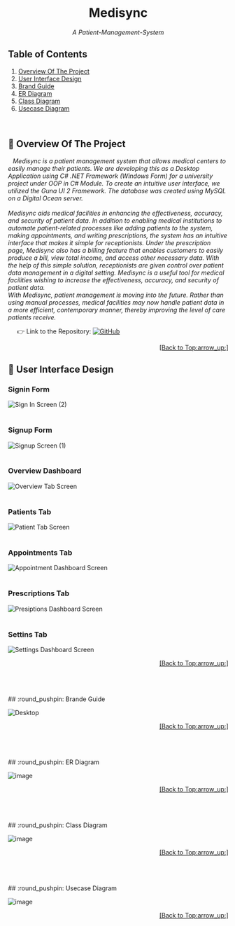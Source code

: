 <div id="top"></div>
<h1 align="center"> Medisync </h1>
<p align="center"><i> A Patient-Management-System </i></p>


## Table of Contents
<ol>
    <li><a href="#overview">Overview Of The Project</a></li>
    <li><a href="#ui">User Interface Design</a></li>
    <li><a href="#brand">Brand Guide</a></li>
    <li><a href="#er">ER Diagram</a></li>
    <li><a href="#class">Class Diagram</a></li>
    <li><a href="#usecase">Usecase Diagram</a></li>
 </ol>

<br/>

<a name="overview"></a>
## :round_pushpin: Overview Of The Project
&ensp; *Medisync is a patient management system that allows medical centers to easily manage their patients. We are developing this as a Desktop Application using C# .NET Framework (Windows Form) for a university project under OOP in C# Module. To create an intuitive user interface, we utilized the Guna UI 2 Framework. The database was created using MySQL on a Digital Ocean server. <br> <br>
Medisync aids medical facilities in enhancing the effectiveness, accuracy, and security of patient data. In addition to enabling medical institutions to automate patient-related 
processes like adding patients to the system, making appointments, and writing prescriptions, the system has an intuitive interface that makes it simple for receptionists. Under the prescription page, Medisync also has a billing feature that enables customers to easily produce a bill, view total income, and access other necessary data. With the help of this simple solution, receptionists are given control over patient data management in a 
digital setting. Medisync is a useful tool for medical facilities wishing to increase the effectiveness, accuracy, and security of patient data.
<br>
With Medisync, patient management is moving into the future. Rather than 
using manual processes, medical facilities may now handle patient data in a more efficient, contemporary manner, thereby improving the level of care patients receive.*<br/>

&ensp;&ensp;&ensp;:point_right: Link to the Repository: <a href="https://github.com/damithadev/Medisync"> ![GitHub](https://img.shields.io/badge/github-%23121011.svg?style=for-the-badge&logo=github&logoColor=white)<a/>
<p align="right"><a href="#top">[Back to Top:arrow_up:]</a></p>

<a name="ui"></a>
## :round_pushpin: User Interface Design
<h3>Signin Form</h3>

![Sign In Screen (2)](https://github.com/damithadev/Medisync/assets/104585591/da5483eb-6b35-460a-a504-c165a306ceee)
<br> <br>
<h3>Signup Form</h3>

![Signup Screen (1)](https://github.com/damithadev/Medisync/assets/104585591/f6d1bf4e-e9a6-4a55-a9a8-529c692d6fe4)
<br> <br>
<h3>Overview Dashboard</h3>

![Overview Tab Screen](https://github.com/damithadev/Medisync/assets/104585591/859ae7b1-59c7-49d6-8e6e-d1be4d09d711)
<br> <br>
<h3>Patients Tab</h3>

![Patient Tab Screen](https://github.com/damithadev/Medisync/assets/104585591/3ade187b-97c3-46c9-ab02-e140a1a1d102)
<br> <br>
<h3>Appointments Tab</h3>

![Appointment Dashboard Screen](https://github.com/damithadev/Medisync/assets/104585591/71f0fd50-0d71-42cb-a7a6-ea375feeb394)
<br> <br>
<h3>Prescriptions Tab</h3>

![Presiptions Dashboard Screen](https://github.com/damithadev/Medisync/assets/104585591/3ddd1687-8f66-42b8-8325-49b92807fd2c)
<br> <br>
<h3>Settins Tab</h3>

![Settings Dashboard Screen](https://github.com/damithadev/Medisync/assets/104585591/bb93278f-728c-400c-94ab-841c73c26414)
<p align="right"><a href="#top">[Back to Top:arrow_up:]</a></p>
<br> <br><br>
<a name="brand"></a>
## :round_pushpin: Brande Guide

![Desktop](https://github.com/damithadev/Medisync/assets/104585591/622b3683-812f-45a6-af8e-cac64a31aa19)
<p align="right"><a href="#top">[Back to Top:arrow_up:]</a></p>
<br> <br><br>
<a name="er"></a>
## :round_pushpin: ER Diagram

![image](https://github.com/damithadev/Medisync/assets/104585591/6489241b-1278-4175-9298-c9b651d33502)
<p align="right"><a href="#top">[Back to Top:arrow_up:]</a></p>
<br> <br><br>
<a name="class"></a>
## :round_pushpin: Class Diagram

![image](https://github.com/damithadev/Medisync/assets/104585591/e304de62-3120-431d-9a13-2bea6af16a3c)
<p align="right"><a href="#top">[Back to Top:arrow_up:]</a></p>
<br> <br><br>
<a name="usecase"></a>
## :round_pushpin: Usecase Diagram

![image](https://github.com/damithadev/Medisync/assets/104585591/eb924951-04d8-4d4f-91ab-eb67972e92be)
<p align="right"><a href="#top">[Back to Top:arrow_up:]</a></p>


